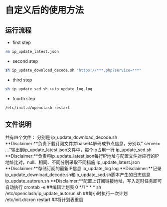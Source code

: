 # 自定义后的使用方法
## 运行流程
 - first step
```sh
rm ip_update_latest.json 
```
 - second step
 ```sh
sh ip_update_download_decode.sh "https://***.php?service=***"
```
 - third step
 ```sh
sh ip_update_sed.sh >>ip_update_log.log
```
 - fourth step
 ```sh
/etc/init.d/openclash restart
```
## 文件说明

  共有四个文件：
  分别是
  ip_update_download_decode.sh      
      **Disclaimer:**负责下载订阅文件并base64解码成节点信息，分别以"  server= *.*.*.*"输出到ip_update_latest.json文件中，每个ip占用一行
  ip_update_sed.sh
      **Disclaimer:**负责将ip_update_latest.json每行IP地址与配置文件对应行的IP地址比对，null、相同、不同分别采取不同措施
  ip_update_latest.json
      **Disclaimer:**存储订阅的最新IP信息
  ip_update_log.log
      **Disclaimer:**记录ip_update_download_decode.sh和ip_update_sed.sh脚本产生的日志信息
  ip_update_autorun.sh
      **Disclaimer:**配置上订阅链接地址，写入定时任务即可自动执行
      crontab -e        ##编辑计划表
      0 */1 * * * sh /etc/openclash/ip_update_autorun.sh        ##每小时执行一次计划      
      /etc/init.d/cron restart      ##将计划表重启